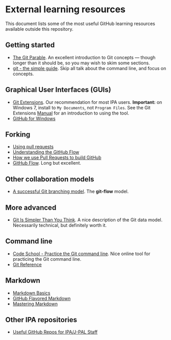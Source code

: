 External learning resources
===========================

This document lists some of the most useful GitHub learning resources available outside this repository.

Getting started
---------------

- [The Git Parable](http://tom.preston-werner.com/2009/05/19/the-git-parable.html). An excellent introduction to Git concepts &mdash; though longer than it should be, so you may wish to skim some sections.
- [git - the simple guide](http://rogerdudler.github.io/git-guide/). Skip all talk about the command line, and focus on concepts.

Graphical User Interfaces (GUIs)
--------------------------------

- [Git Extensions](http://sourceforge.net/projects/gitextensions/). Our recommendation for most IPA users. **Important:** on Windows 7, install to `My Documents`, not `Program Files`. See the Git Extensions [Manual](https://git-extensions-documentation.readthedocs.org/en/latest/) for an introduction to using the tool.
- [GitHub for Windows](https://windows.github.com/)

Forking
-------

- [Using pull requests](https://help.github.com/articles/using-pull-requests)
- [Understanding the GitHub Flow](https://guides.github.com/introduction/flow/index.html)
- [How we use Pull Requests to build GitHub](https://github.com/blog/1124-how-we-use-pull-requests-to-build-github)
- [GitHub Flow](http://scottchacon.com/2011/08/31/github-flow.html). Long but excellent.

Other collaboration models
--------------------------

- [A successful Git branching model](http://nvie.com/posts/a-successful-git-branching-model/). The **git-flow** model.

More advanced
-------------

- [Git Is Simpler Than You Think](http://nfarina.com/post/9868516270/git-is-simpler). A nice description of the Git data model. Necessarily technical, but definitely worth it.

Command line
------------

- [Code School - Practice the Git command line](http://try.github.io/levels/1/challenges/1). Nice online tool for practicing the Git command line.
- [Git Reference](http://gitref.org/)

Markdown
--------

- [Markdown Basics](https://help.github.com/articles/markdown-basics)
- [GitHub Flavored Markdown](https://help.github.com/articles/github-flavored-markdown)
- [Mastering Markdown](https://guides.github.com/features/mastering-markdown/)

Other IPA repositories
----------------------

- [Useful GitHub Repos for IPA/J-PAL Staff](https://github.com/PovertyAction/useful_repos/blob/master/useful_repos.md)
